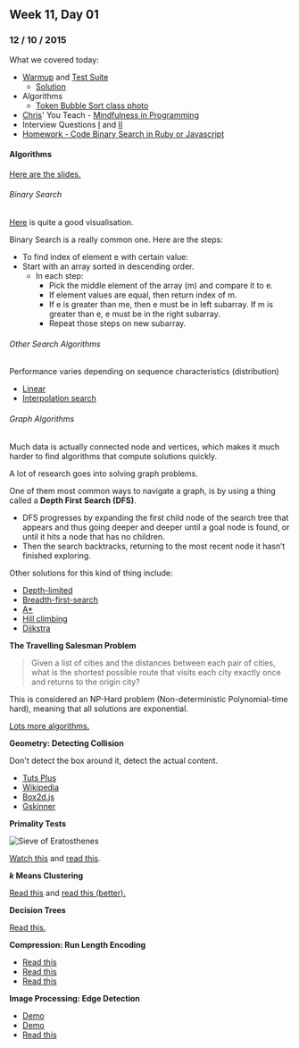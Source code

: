 ## Week 11, Day 01
### 12 / 10 / 2015

What we covered today:
- [Warmup](https://gist.github.com/ga-wolf/84b8b172e7fe6e3abce9) and [Test Suite](https://gist.github.com/ga-wolf/80df4abe1406d4880a1f)
  + [Solution](https://gist.github.com/Scoutski/b1e864da98256d98e249)
- Algorithms
  + [Token Bubble Sort class photo](https://twitter.com/SydneyGA/status/653370200298008576)
- [Chris](https://github.com/JadeInHand)' You Teach - [Mindfulness in Programming](https://ga-students.slack.com/?redir=%2Ffiles-pri%2FT0351JZQ0-F0C93KHMG%2Fmindfulness_in_programming.pdf)
- Interview Questions [I](https://gist.github.com/wofockham/2c4a089ab4c7341505ba) and [II](https://gist.github.com/wofockham/63364ba0c264d103cadd)
- [Homework - Code Binary Search in Ruby or Javascript](http://www.teaching-materials.org/algorithms/#/29)

#### Algorithms

[Here are the slides.](http://www.teaching-materials.org/algorithms/#/25)

###### Binary Search

[Here](https://www.youtube.com/watch?v=ube5EYFlFR0) is quite a good visualisation.

Binary Search is a really common one.  Here are the steps:

- To find index of element e with certain value:
- Start with an array sorted in descending order.
  - In each step:
    - Pick the middle element of the array (m) and compare it to e.
    - If element values are equal, then return index of m.
    - If e is greater than me, then e must be in left subarray. If m is greater than e, e must be in the right subarray.
    - Repeat those steps on new subarray.

###### Other Search Algorithms

Performance varies depending on sequence characteristics (distribution)

- [Linear](http://en.wikipedia.org/wiki/Linear_search)
- [Interpolation search](http://en.wikipedia.org/wiki/Interpolation_search)

###### Graph Algorithms

Much data is actually connected node and vertices, which makes it much harder to find algorithms that compute solutions quickly.

A lot of research goes into solving graph problems.

One of them most common ways to navigate a graph, is by using a thing called a **Depth First Search (DFS)**.

- DFS progresses by expanding the first child node of the search tree that appears and thus going deeper and deeper until a goal node is found, or until it hits a node that has no children.
- Then the search backtracks, returning to the most recent node it hasn’t finished exploring.

Other solutions for this kind of thing include:
- [Depth-limited](http://en.wikipedia.org/wiki/Depth-limited_search)
- [Breadth-first-search](http://en.wikipedia.org/wiki/Breadth-first_search)
- [A*](http://en.wikipedia.org/wiki/A*_search_algorithm)
- [Hill climbing](http://en.wikipedia.org/wiki/Hill_climbing)
- [Dijkstra](http://en.wikipedia.org/wiki/Dijkstra%27s_algorithm)

**The Travelling Salesman Problem**

> Given a list of cities and the distances between each pair of cities, what is the shortest possible route that visits each city exactly once and returns to the origin city?

This is considered an NP-Hard problem (Non-deterministic Polynomial-time hard), meaning that all solutions are exponential.

[Lots more algorithms.](http://en.wikipedia.org/wiki/List_of_algorithms)

**Geometry: Detecting Collision**

Don't detect the box around it, detect the actual content.

- [Tuts Plus](http://code.tutsplus.com/tutorials/quick-tip-collision-detection-between-circles--active-10523)
- [Wikipedia](https://en.wikipedia.org/wiki/Collision_detection)
- [Box2d.js](http://box2d-js.sourceforge.net/index2.html)
- [Gskinner](http://blog.gskinner.com/archives/2005/10/source_code_sha.html)

**Primality Tests**

![Sieve of Eratosthenes](https://upload.wikimedia.org/wikipedia/commons/b/b9/Sieve_of_Eratosthenes_animation.gif "Sieve of Eratosthenes")

[Watch this](https://www.khanacademy.org/math/applied-math/cryptography/comp-number-theory/v/prime-number-adventure) and [read this](http://en.wikipedia.org/wiki/Primality_test).

**_k_ Means Clustering**

[Read this](http://vis4.net/blog/posts/map-symbol-clustering-k-means-vs-noverlap/) and [read this (better).](https://en.wikipedia.org/wiki/K-means_clustering)

**Decision Trees**

[Read this.](http://en.wikipedia.org/wiki/Decision_tree_learning)

**Compression: Run Length Encoding**

- [Read this](http://pippin.gimp.org/image_processing/chap_dir.html)
- [Read this](http://www.fileformat.info/mirror/egff/ch09_03.htm)
- [Read this](https://en.wikipedia.org/wiki/Run-length_encoding)

**Image Processing: Edge Detection**

- [Demo](http://nerget.com/edgeDetection/)
- [Demo](http://www.barbafan.de/html5video?video=tron)
- [Read this](https://en.wikipedia.org/wiki/Edge_detection)

